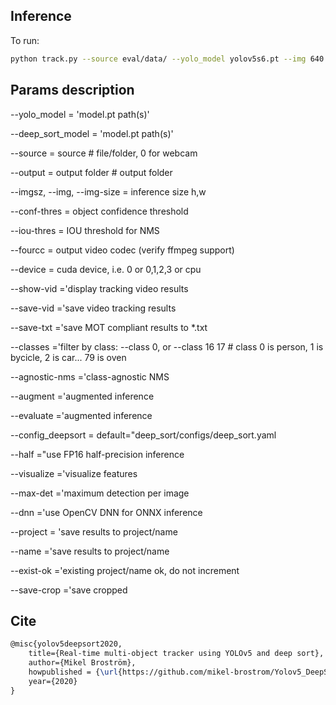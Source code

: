 ## Inference
To run:
``` bash
python track.py --source eval/data/ --yolo_model yolov5s6.pt --img 640  --deep_sort_model osnet_ain_x0_25 --classes 2 3 5 7 --agnostic-nms --save-vid --conf-thres 0.3 --save-crop
```

## Params description
--yolo_model = 'model.pt path(s)'

--deep_sort_model = 'model.pt path(s)'

--source = source  # file/folder, 0 for webcam

--output = output folder  # output folder

--imgsz, --img, --img-size = inference size h,w

--conf-thres = object confidence threshold

--iou-thres = IOU threshold for NMS

--fourcc = output video codec (verify ffmpeg support)

--device = cuda device, i.e. 0 or 0,1,2,3 or cpu

--show-vid ='display tracking video results

--save-vid ='save video tracking results

--save-txt ='save MOT compliant results to *.txt

--classes ='filter by class: --class 0, or --class 16 17 # class 0 is person, 1 is bycicle, 2 is car... 79 is oven

--agnostic-nms ='class-agnostic NMS

--augment ='augmented inference

--evaluate ='augmented inference

--config_deepsort = default="deep_sort/configs/deep_sort.yaml

--half ="use FP16 half-precision inference

--visualize ='visualize features

--max-det  ='maximum detection per image

--dnn ='use OpenCV DNN for ONNX inference

--project = 'save results to project/name

--name ='save results to project/name

--exist-ok ='existing project/name ok, do not increment

--save-crop ='save cropped


## Cite


```latex
@misc{yolov5deepsort2020,
    title={Real-time multi-object tracker using YOLOv5 and deep sort},
    author={Mikel Broström},
    howpublished = {\url{https://github.com/mikel-brostrom/Yolov5_DeepSort_Pytorch}},
    year={2020}
}
```
